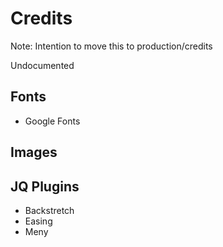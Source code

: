# Credits

Note: Intention to move this to production/credits

Undocumented

## Fonts

 - Google Fonts

## Images

## JQ Plugins

 - Backstretch
 - Easing
 - Meny

